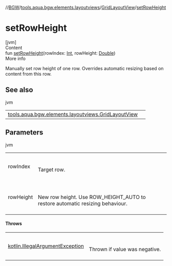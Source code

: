 //[BGW](../../../index.md)/[tools.aqua.bgw.elements.layoutviews](../index.md)/[GridLayoutView](index.md)/[setRowHeight](set-row-height.md)



# setRowHeight  
[jvm]  
Content  
fun [setRowHeight](set-row-height.md)(rowIndex: [Int](https://kotlinlang.org/api/latest/jvm/stdlib/kotlin/-int/index.html), rowHeight: [Double](https://kotlinlang.org/api/latest/jvm/stdlib/kotlin/-double/index.html))  
More info  


Manually set row height of one row. Overrides automatic resizing based on content from this row.



## See also  
  
jvm  
  
| | |
|---|---|
| <a name="tools.aqua.bgw.elements.layoutviews/GridLayoutView/setRowHeight/#kotlin.Int#kotlin.Double/PointingToDeclaration/"></a>[tools.aqua.bgw.elements.layoutviews.GridLayoutView](set-auto-column-widths.md)| <a name="tools.aqua.bgw.elements.layoutviews/GridLayoutView/setRowHeight/#kotlin.Int#kotlin.Double/PointingToDeclaration/"></a>|
  


## Parameters  
  
jvm  
  
| | |
|---|---|
| <a name="tools.aqua.bgw.elements.layoutviews/GridLayoutView/setRowHeight/#kotlin.Int#kotlin.Double/PointingToDeclaration/"></a>rowIndex| <a name="tools.aqua.bgw.elements.layoutviews/GridLayoutView/setRowHeight/#kotlin.Int#kotlin.Double/PointingToDeclaration/"></a><br><br>Target row.<br><br>|
| <a name="tools.aqua.bgw.elements.layoutviews/GridLayoutView/setRowHeight/#kotlin.Int#kotlin.Double/PointingToDeclaration/"></a>rowHeight| <a name="tools.aqua.bgw.elements.layoutviews/GridLayoutView/setRowHeight/#kotlin.Int#kotlin.Double/PointingToDeclaration/"></a><br><br>New row height. Use ROW_HEIGHT_AUTO to restore automatic resizing behaviour.<br><br>|
  


#### Throws  
  
| | |
|---|---|
| <a name="tools.aqua.bgw.elements.layoutviews/GridLayoutView/setRowHeight/#kotlin.Int#kotlin.Double/PointingToDeclaration/"></a>[kotlin.IllegalArgumentException](https://kotlinlang.org/api/latest/jvm/stdlib/kotlin/-illegal-argument-exception/index.html)| <a name="tools.aqua.bgw.elements.layoutviews/GridLayoutView/setRowHeight/#kotlin.Int#kotlin.Double/PointingToDeclaration/"></a><br><br>Thrown if value was negative.<br><br>|
  



